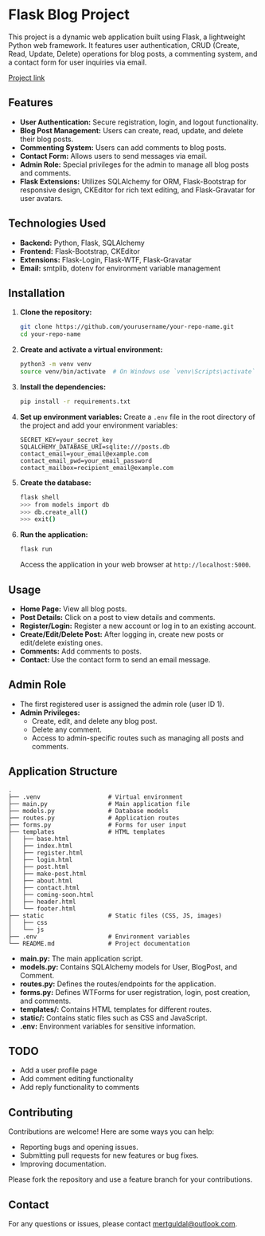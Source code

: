 # Flask Blog Project

This project is a dynamic web application built using Flask, a lightweight Python web framework. It features user authentication, CRUD (Create, Read, Update, Delete) operations for blog posts, a commenting system, and a contact form for user inquiries via email.

[Project link](https://flask-blog-app-1-r3sx.onrender.com/)

## Features

- **User Authentication:** Secure registration, login, and logout functionality.
- **Blog Post Management:** Users can create, read, update, and delete their blog posts.
- **Commenting System:** Users can add comments to blog posts.
- **Contact Form:** Allows users to send messages via email.
- **Admin Role:** Special privileges for the admin to manage all blog posts and comments.
- **Flask Extensions:** Utilizes SQLAlchemy for ORM, Flask-Bootstrap for responsive design, CKEditor for rich text editing, and Flask-Gravatar for user avatars.

## Technologies Used

- **Backend:** Python, Flask, SQLAlchemy
- **Frontend:** Flask-Bootstrap, CKEditor
- **Extensions:** Flask-Login, Flask-WTF, Flask-Gravatar
- **Email:** smtplib, dotenv for environment variable management

## Installation

1. **Clone the repository:**
   ```bash
   git clone https://github.com/yourusername/your-repo-name.git
   cd your-repo-name
   ```

2. **Create and activate a virtual environment:**
   ```bash
   python3 -m venv venv
   source venv/bin/activate  # On Windows use `venv\Scripts\activate`
   ```

3. **Install the dependencies:**
   ```bash
   pip install -r requirements.txt
   ```

4. **Set up environment variables:**
   Create a `.env` file in the root directory of the project and add your environment variables:
   ```
   SECRET_KEY=your_secret_key
   SQLALCHEMY_DATABASE_URI=sqlite:///posts.db
   contact_email=your_email@example.com
   contact_email_pwd=your_email_password
   contact_mailbox=recipient_email@example.com
   ```

5. **Create the database:**
   ```bash
   flask shell
   >>> from models import db
   >>> db.create_all()
   >>> exit()
   ```

6. **Run the application:**
   ```bash
   flask run
   ```
   Access the application in your web browser at `http://localhost:5000`.

## Usage

- **Home Page:** View all blog posts.
- **Post Details:** Click on a post to view details and comments.
- **Register/Login:** Register a new account or log in to an existing account.
- **Create/Edit/Delete Post:** After logging in, create new posts or edit/delete existing ones.
- **Comments:** Add comments to posts.
- **Contact:** Use the contact form to send an email message.

## Admin Role

- The first registered user is assigned the admin role (user ID 1).
- **Admin Privileges:**
  - Create, edit, and delete any blog post.
  - Delete any comment.
  - Access to admin-specific routes such as managing all posts and comments.

## Application Structure

```plaintext
.
├── .venv                   # Virtual environment
├── main.py                 # Main application file
├── models.py               # Database models
├── routes.py               # Application routes
├── forms.py                # Forms for user input
├── templates               # HTML templates
│   ├── base.html
│   ├── index.html
│   ├── register.html
│   ├── login.html
│   ├── post.html
│   ├── make-post.html
│   ├── about.html
│   ├── contact.html
│   ├── coming-soon.html
│   ├── header.html
│   └── footer.html
├── static                  # Static files (CSS, JS, images)
│   ├── css
│   └── js
├── .env                    # Environment variables
└── README.md               # Project documentation
```

- **main.py:** The main application script.
- **models.py:** Contains SQLAlchemy models for User, BlogPost, and Comment.
- **routes.py:** Defines the routes/endpoints for the application.
- **forms.py:** Defines WTForms for user registration, login, post creation, and comments.
- **templates/:** Contains HTML templates for different routes.
- **static/:** Contains static files such as CSS and JavaScript.
- **.env:** Environment variables for sensitive information.

## TODO
- Add a user profile page
- Add comment editing functionality
- Add reply functionality to comments

## Contributing

Contributions are welcome! Here are some ways you can help:

- Reporting bugs and opening issues.
- Submitting pull requests for new features or bug fixes.
- Improving documentation.

Please fork the repository and use a feature branch for your contributions. 

## Contact

For any questions or issues, please contact [mertguldal@outlook.com](mailto:mertguldal@outlook.com).
